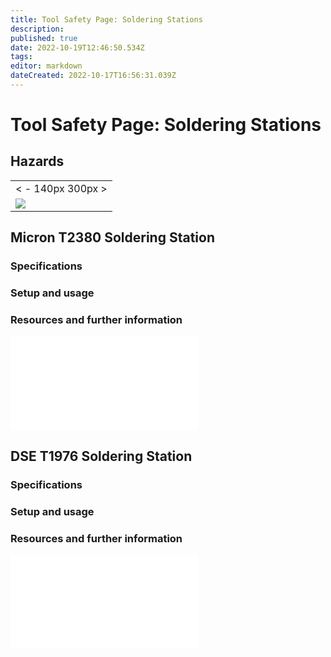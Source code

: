 ```yaml
---
title: Tool Safety Page: Soldering Stations
description: 
published: true
date: 2022-10-19T12:46:50.534Z
tags: 
editor: markdown
dateCreated: 2022-10-17T16:56:31.039Z
---
```


# Tool Safety Page: Soldering Stations

## Hazards

|                                      |
|--------------------------------------|
| \< - 140px 300px \>                  |
| ![](/tools/hazards/hot_surfaces.svg) |

## Micron T2380 Soldering Station

### Specifications

### Setup and usage

### Resources and further information

![](/tools/soldering_station_micron_t2380_user_manual_.pdf)

## DSE T1976 Soldering Station

### Specifications

### Setup and usage

### Resources and further information

![](/tools/soldering_station_dse_t1976_user_manual_.pdf)
